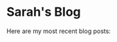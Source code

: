 [title: Sarah's Blog]:/
[menu: Home]:/

Sarah's Blog
===========

<span data-lift="if?extra_true=has_blog">Here are my most recent blog posts:</span>

<div data-lift="if?extra_true=has_blog">
      <div data-lift="blog.simple"></div>
</div>


